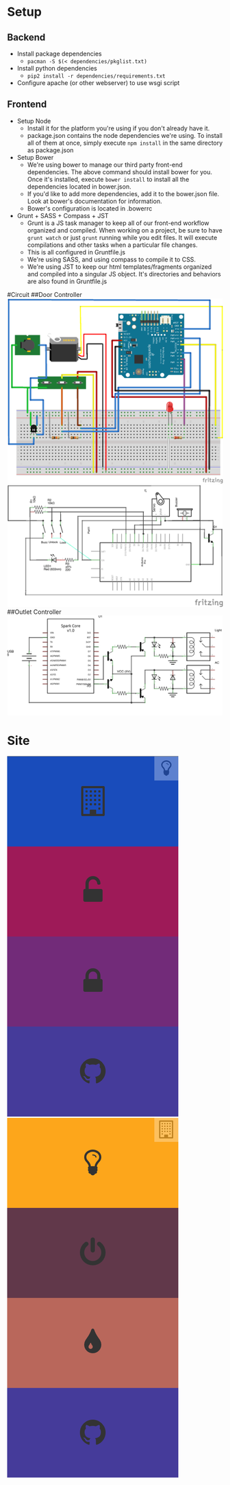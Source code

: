 # Setup
## Backend
* Install package dependencies
  *  `pacman -S $(< dependencies/pkglist.txt)`
* Install python dependencies
  *  `pip2 install -r dependencies/requirements.txt`
* Configure apache (or other webserver) to use wsgi script

## Frontend

* Setup Node
  * Install it for the platform you're using if you don't already have it.
  * package.json contains the node dependencies we're using. To install all of them at once, simply execute `npm install` in the same directory as package.json
* Setup Bower
  * We're using bower to manage our third party front-end dependencies. The above command should install bower for you. Once it's installed, execute `bower install` to install all the dependencies located in bower.json.
  * If you'd like to add more dependencies, add it to the bower.json file. Look at bower's documentation for information.
  * Bower's configuration is located in .bowerrc
* Grunt + SASS + Compass + JST
  * Grunt is a JS task manager to keep all of our front-end workflow organized and compiled. When working on a project, be sure to have `grunt watch` or just `grunt` running while you edit files. It will execute compilations and other tasks when a particular file changes.
  * This is all configured in Gruntfile.js
  * We're using SASS, and using compass to compile it to CSS.
  * We're using JST to keep our html templates/fragments organized and compiled into a singular JS object. It's directories and behaviors are also found in Gruntfile.js

#Circuit
##Door Controller
![](door_controller/Door/design.png?raw=true)
![](door_controller/Door/circuit.png?raw=true)
##Outlet Controller
![](outlet_controller/outlet-circuit.jpg?raw=true)
# Site
![](images/preview_1.png?raw=true)
![](images/preview_2.png?raw=true)
